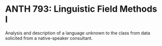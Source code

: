 # ANTH 793: Linguistic Field Methods I

Analysis and description of a language unknown to the class from data solicited from a native-speaker consultant.